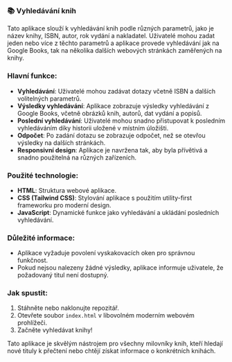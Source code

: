 ### 📚 Vyhledávání knih

Tato aplikace slouží k vyhledávání knih podle různých parametrů, jako je název knihy, ISBN, autor, rok vydání a nakladatel. Uživatelé mohou zadat jeden nebo více z těchto parametrů a aplikace provede vyhledávání jak na Google Books, tak na několika dalších webových stránkách zaměřených na knihy. 

### Hlavní funkce:
- **Vyhledávání**: Uživatelé mohou zadávat dotazy včetně ISBN a dalších volitelných parametrů.
- **Výsledky vyhledávání**: Aplikace zobrazuje výsledky vyhledávání z Google Books, včetně obrázků knih, autorů, dat vydání a popisů.
- **Poslední vyhledávání**: Uživatelé mohou snadno přistupovat k posledním vyhledáváním díky historii uložené v místním úložišti.
- **Odpočet**: Po zadání dotazu se zobrazuje odpočet, než se otevřou výsledky na dalších stránkách.
- **Responsivní design**: Aplikace je navržena tak, aby byla přívětivá a snadno použitelná na různých zařízeních.

### Použité technologie:
- **HTML**: Struktura webové aplikace.
- **CSS (Tailwind CSS)**: Stylování aplikace s použitím utility-first frameworku pro moderní design.
- **JavaScript**: Dynamické funkce jako vyhledávání a ukládání posledních vyhledávání.

### Důležité informace:
- Aplikace vyžaduje povolení vyskakovacích oken pro správnou funkčnost.
- Pokud nejsou nalezeny žádné výsledky, aplikace informuje uživatele, že požadovaný titul není dostupný.

### Jak spustit:
1. Stáhněte nebo naklonujte repozitář.
2. Otevřete soubor `index.html` v libovolném moderním webovém prohlížeči.
3. Začněte vyhledávat knihy!

Tato aplikace je skvělým nástrojem pro všechny milovníky knih, kteří hledají nové tituly k přečtení nebo chtějí získat informace o konkrétních knihách.
